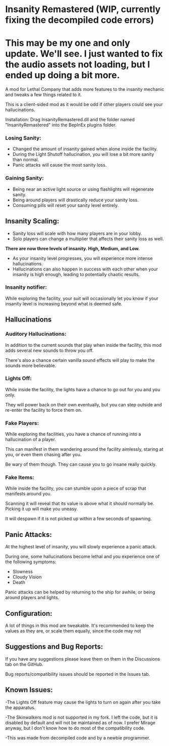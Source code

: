 # Insanity Remastered (WIP, currently fixing the decompiled code errors)

# This may be my one and only update. We'll see. I just wanted to fix the audio assets not loading, but I ended up doing a bit more.

A mod for Lethal Company that adds more features to the insanity mechanic and tweaks a few things related to it.

This is a client-sided mod as it would be odd if other players could see your hallucinations.

Installation:
Drag InsanityRemastered.dll and the folder named "InsanityRemastered" into the BepInEx plugins folder.


### Losing Sanity:
   - Changed the amount of insanity gained when alone inside the facility.
   - During the Light Shutoff hallucination, you will lose a bit more sanity than normal.
   - Panic attacks will cause the most sanity loss.

### Gaining Sanity:
   - Being near an active light source or using flashlights will regenerate sanity.
   - Being around players will drastically reduce your sanity loss.
   - Consuming pills will reset your sanity level entirely.

## Insanity Scaling:
   - Sanity loss will scale with how many players are in your lobby.
   - Solo players can change a multiplier that affects their sanity loss as well.
     
**There are now three levels of insanity. High, Medium, and Low.**
   - As your insanity level progresses, you will experience more intense hallucinations.
   - Hallucinations can also happen in success with each other when your insanity is high enough, leading to potentially chaotic results.

### Insanity notifier:
While exploring the facility, your suit will occasionally let you know if your insanity level is increasing beyond what is deemed safe.

## Hallucinations

### Auditory Hallucinations:
In addition to the current sounds that play when inside the facility, this mod adds several new sounds to throw you off.

There's also a chance certain vanilla sound effects will play to make the sounds more believable.

### Lights Off:

While inside the facility, the lights have a chance to go out for you and you only.

They will power back on their own eventually, but you can step outside and re-enter the facility to force them on.

### Fake Players:

While exploring the facilities, you have a chance of running into a hallucination of a player.

This can manifest in them wandering around the facility aimlessly, staring at you, or even them chasing after you.

Be wary of them though. They can cause you to go insane really quickly.

### Fake Items:

While inside the facility, you can stumble upon a piece of scrap that manifests around you.

Scanning it will reveal that its value is above what it should normally be. Picking it up will make you uneasy.

It will despawn if it is not picked up within a few seconds of spawning.

## Panic Attacks:

At the highest level of insanity, you will slowly experience a panic attack.

During one, some hallucinations become lethal and you experience one of the following symptoms:
- Slowness
- Cloudy Vision
- Death

Panic attacks can be helped by returning to the ship for awhile, or being around players and lights.

## Configuration:

A lot of things in this mod are tweakable. It's recommended to keep the values as they are, or scale them equally, since the code may not 

## Suggestions and Bug Reports:

If you have any suggestions please leave them on them in the Discussions tab on the GitHub.

Bug reports/compatibility issues should be reported in the Issues tab.

## Known Issues:

-The Lights Off feature may cause the lights to turn on again after you take the apparatus.

-The Skinwalkers mod is not supported in my fork. I left the code, but it is disabled by default and will not be maintained as of now. I prefer Mirage anyway, but I don't know how to do most of the compatibility code.

-This was made from decompiled code and by a newbie programmer.
